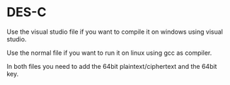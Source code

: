# DES-C

Use the visual studio file if you want to compile it on windows using visual studio.

Use the normal file if you want to run it on linux using gcc as compiler.

In both files you need to add the 64bit plaintext/ciphertext and the 64bit key.
